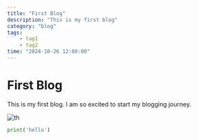 ```yaml
---
title: "First Blog"
description: "This is my first blog"
category: "blog"
tags: 
    - tag1
    - tag2
time: "2024-10-26 12:00:00"
---
```


# First Blog

This is my first blog. I am so excited to start my blogging journey.

![th](default-thumbnail.jpg)

```python
print('hello')
```
